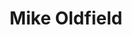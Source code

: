 ---
title: "Mike Oldfield"
summary: "Michael Gordon \"Mike\" Oldfield is an English multi-instrumentalist musician and composer, working a style that blends progressive rock, folk, ethnic or world music, classical music, electronic music, New Age, and more recently, dance. His music is often elaborate and complex in nature. He is best known for his hit 1973 album *Tubular Bells*, which established Virgin Records, and for his 1983 hit single \"Moonlight Shadow\". He is also well known for his hit rendition of the Christmas piece, \"In Dulci Jubilo\". Father to & Brother of and ."
image: "mike-oldfield.jpg"
apple_music_artist_url: "https://music.apple.com/gb/artist/mike-oldfield/259271"
---